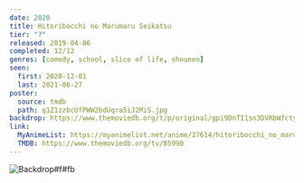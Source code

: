 ```yaml
---
date: 2020
title: Hitoribocchi no Marumaru Seikatsu
tier: "?"
released: 2019-04-06
completed: 12/12
genres: [comedy, school, slice of life, shounen]
seen:
  first: 2020-12-01
  last: 2021-06-27
poster:
  source: tmdb
  path: q1Z1zzbcUfPWW2bdUqra5iJ2MiS.jpg
backdrop: https://www.themoviedb.org/t/p/original/gpi9DnTI1sn3DVRbWfctyJVecvv.jpg
link:
  MyAnimeList: https://myanimelist.net/anime/37614/hitoribocchi_no_marumaru_seikatsu
  TMDB: https://www.themoviedb.org/tv/85990
---
```


![Backdrop#f#fb](https://www.themoviedb.org/t/p/original/lteiIjL87MEPMUTshkOuk7z13gF.jpg "Source: TMDB")
